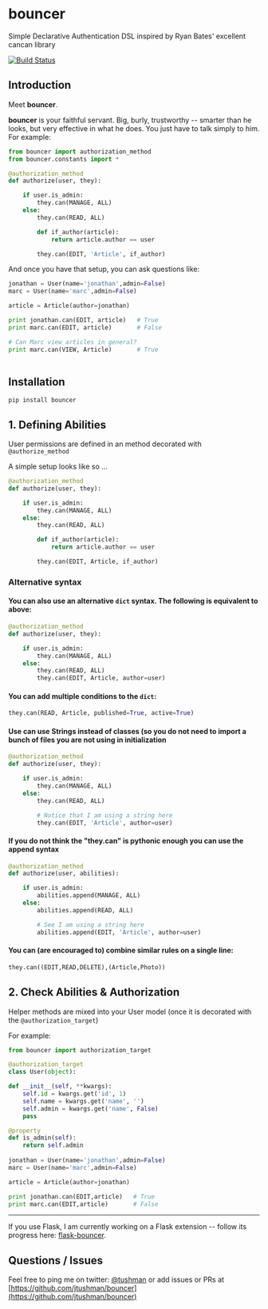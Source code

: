 bouncer
========

Simple Declarative Authentication DSL inspired by Ryan Bates' excellent cancan library

[![Build Status](https://travis-ci.org/jtushman/bouncer.svg)](https://travis-ci.org/jtushman/bouncer)

## Introduction

Meet **bouncer**.

**bouncer** is your faithful servant.  Big, burly, trustworthy -- smarter than he looks,
but very effective in what he does.  You just have to talk simply to him.  For example:

```python
from bouncer import authorization_method
from bouncer.constants import *

@authorization_method
def authorize(user, they):

    if user.is_admin:
        they.can(MANAGE, ALL)
    else:
        they.can(READ, ALL)

        def if_author(article):
            return article.author == user

        they.can(EDIT, 'Article', if_author)
```

And once you have that setup, you can ask questions like:

```python
jonathan = User(name='jonathan',admin=False)
marc = User(name='marc',admin=False)

article = Article(author=jonathan)

print jonathan.can(EDIT, article)   # True
print marc.can(EDIT, article)       # False

# Can Marc view articles in general?
print marc.can(VIEW, Article)       # True
    
```


## Installation

`pip install bouncer`

## 1. Defining Abilities

User permissions are defined in an method decorated with `@authorize_method`

A simple setup looks like so ...

```python
@authorization_method
def authorize(user, they):

    if user.is_admin:
        they.can(MANAGE, ALL)
    else:
        they.can(READ, ALL)

        def if_author(article):
            return article.author == user

        they.can(EDIT, Article, if_author)
```

### Alternative syntax

#### You can also use an alternative `dict` syntax.  The following is equivalent to above:

```python
@authorization_method
def authorize(user, they):

    if user.is_admin:
        they.can(MANAGE, ALL)
    else:
        they.can(READ, ALL)
        they.can(EDIT, Article, author=user)
```

#### You can add multiple conditions to the `dict`:

```python
they.can(READ, Article, published=True, active=True)
```

#### Use can use Strings instead of classes (so you do not need to import a bunch of files you are not using in initialization

```python
@authorization_method
def authorize(user, they):

    if user.is_admin:
        they.can(MANAGE, ALL)
    else:
        they.can(READ, ALL)

        # Notice that I am using a string here
        they.can(EDIT, 'Article', author=user)
```

#### If you do not think the "they.can" is pythonic enough you can use the append syntax

```python
@authorization_method
def authorize(user, abilities):

    if user.is_admin:
        abilities.append(MANAGE, ALL)
    else:
        abilities.append(READ, ALL)

        # See I am using a string here
        abilities.append(EDIT, 'Article', author=user)
```

#### You can (are encouraged to) combine similar rules on a single line:

```python
they.can((EDIT,READ,DELETE),(Article,Photo))
```

## 2. Check Abilities & Authorization

Helper methods are mixed into your User model (once it is decorated with the `@authorization_target`)

For example:

```python
from bouncer import authorization_target

@authorization_target
class User(object):

def __init__(self, **kwargs):
    self.id = kwargs.get('id', 1)
    self.name = kwargs.get('name', '')
    self.admin = kwargs.get('name', False)
    pass

@property
def is_admin(self):
    return self.admin
    
jonathan = User(name='jonathan',admin=False)
marc = User(name='marc',admin=False)

article = Article(author=jonathan)

print jonathan.can(EDIT,article)   # True
print marc.can(EDIT,article)       # False
```
------------

If you use Flask, I am currently working on a Flask extension -- follow its progress here: [flask-bouncer](https://github.com/jtushman/flask-bouncer).


## Questions / Issues
Feel free to ping me on twitter: [@tushman](http://twitter.com/tushman) or add issues or PRs at [https://github.com/jtushman/bouncer](https://github.com/jtushman/bouncer)

